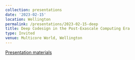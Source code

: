 ```yaml
---
collection: presentations
date: '2023-02-15'
location: Wellington
permalink: /presentations/2023-02-15-deep
title: Deep Codesign in the Post-Exascale Computing Era
type: Invited
venue: Multicore World, Wellington
---
```


[Presentation materials](https://multicore.world/)
